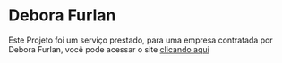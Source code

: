 # Debora Furlan

Este Projeto foi um serviço prestado, para uma empresa contratada por Debora Furlan, você pode acessar o site [clicando aqui](https://deborafurlan.com.br)
